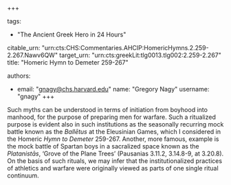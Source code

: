 +++

tags:
- "The Ancient Greek Hero in 24 Hours"

citable_urn: "urn:cts:CHS:Commentaries.AHCIP:HomericHymns.2.259-2.267.Nawv6QW"
target_urn: "urn:cts:greekLit:tlg0013.tlg002:2.259-2.267"
title: "Homeric Hymn to Demeter 259-267"

authors:
- email: "gnagy@chs.harvard.edu"
  name: "Gregory Nagy"
  username: "gnagy"
+++

<p>Such myths can be understood in terms of initiation from boyhood into manhood, for the purpose of preparing men for warfare. Such a ritualized purpose is evident also in such institutions as the seasonally recurring mock battle known as the <em>Ballētus</em> at the Eleusinian Games, which I considered in the Homeric <em>Hymn to Demeter</em> 259-267. Another, more famous, example is the mock battle of Spartan boys in a sacralized space known as the <em>Platanistās</em>, ‘Grove of the Plane Trees’ (Pausanias 3.11.2, 3.14.8-9, at 3.20.8). On the basis of such rituals, we may infer that the institutionalized practices of athletics and warfare were originally viewed as parts of one single ritual continuum. </p>